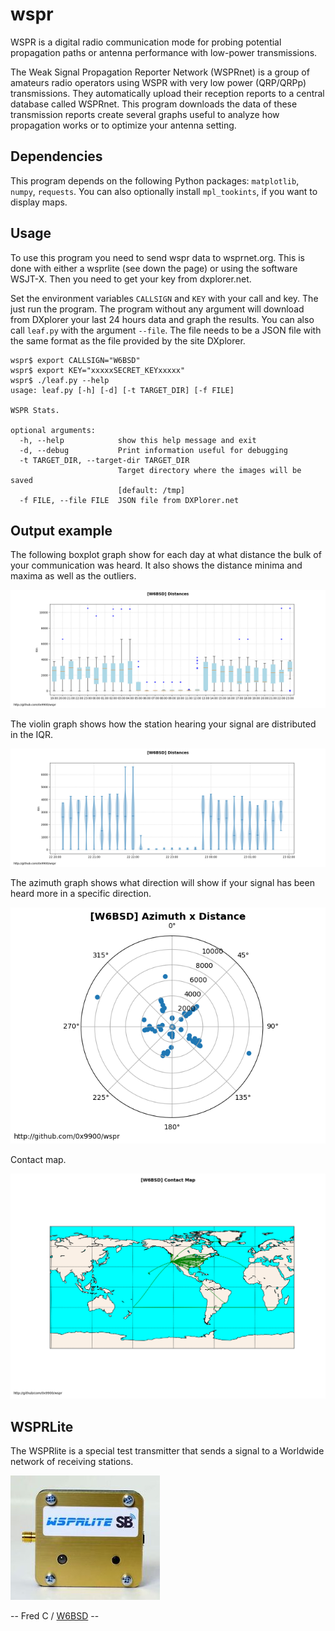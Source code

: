 # wspr

WSPR is a digital radio communication mode for probing potential
propagation paths or antenna performance with low-power transmissions.

The Weak Signal Propagation Reporter Network (WSPRnet) is a group of
amateurs radio operators using WSPR with very low power (QRP/QRPp)
transmissions.  They automatically upload their reception reports to a
central database called WSPRnet. This program downloads the data of
these transmission reports create several graphs useful to analyze how
propagation works or to optimize your antenna setting.

## Dependencies

This program depends on the following Python packages: `matplotlib`, `numpy`, `requests`. You can also optionally install `mpl_tookints`, if you want to display maps.

## Usage

To use this program you need to send wspr data to wsprnet.org. This is
done with either a wsprlite (see down the page) or using the software
WSJT-X. Then you need to get your key from dxplorer.net.

Set the environment variables `CALLSIGN` and `KEY` with your call and
key. The just run the program. The program without any argument will
download from DXplorer your last 24 hours data and graph the
results. You can also call `leaf.py` with the argument `--file`. The
file needs to be a JSON file with the same format as the file provided
by the site DXplorer.

    wspr$ export CALLSIGN="W6BSD"
  	wspr$ export KEY="xxxxxSECRET_KEYxxxxx"
  	wspr$ ./leaf.py --help
    usage: leaf.py [-h] [-d] [-t TARGET_DIR] [-f FILE]

    WSPR Stats.

    optional arguments:
      -h, --help            show this help message and exit
      -d, --debug           Print information useful for debugging
      -t TARGET_DIR, --target-dir TARGET_DIR
                            Target directory where the images will be saved
                            [default: /tmp]
      -f FILE, --file FILE  JSON file from DXPlorer.net

## Output example

The following boxplot graph show for each day at what distance the
bulk of your communication was heard. It also shows the distance
minima and maxima as well as the outliers.

![Distances](graphs/boxplot.png)

The violin graph shows how the station hearing your signal are
distributed in the IQR.

![Distribution](graphs/violin.png)

The azimuth graph shows what direction will show if your signal has
been heard more in a specific direction.

![Azimuth](graphs/azimuth.png)

Contact map.

![ContactMap](graphs/contactmap.png)

## WSPRLite

The WSPRlite is a special test transmitter that sends a signal to a
Worldwide network of receiving stations.

![WSPR Picture](misc/wspr.jpg)

-- Fred C / [W6BSD](http://www.qrz.com/db/W6BSD) --
